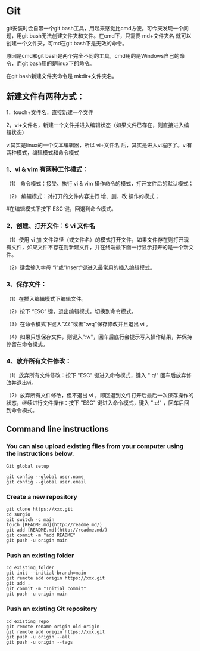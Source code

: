 # Git

git安装时会自带一个git bash工具，用起来感觉比cmd方便。可今天发现一个问题，用git bash无法创建文件夹和文件。在cmd下，只需要 md+文件夹名 就可以创建一个文件夹，可md在git bash下是无效的命令。

原因是cmd和git bash是两个完全不同的工具，cmd用的是Windows自己的命令，而git bash用的是linux下的命令。

在git bash新建文件夹命令是 mkdir+文件夹名。

## 新建文件有两种方式：

1，touch+文件名，直接新建一个文件

2，vi+文件名，新建一个文件并进入编辑状态（如果文件已存在，则直接进入编辑状态）

vi其实是linux的一个文本编辑器，所以 vi+文件名 后，其实是进入vi程序了。vi有两种模式，编辑模式和命令模式

### 1、vi & vim 有两种工作模式：

（1） 命令模式：接受、执行 vi & vim 操作命令的模式，打开文件后的默认模式；

（2） 编辑模式：对打开的文件内容进行 增、删、改 操作的模式；

#在编辑模式下按下 ESC 键，回退到命令模式。

### 2、创建、打开文件：$ vi 文件名

（1）使用 vi 加 文件路径（或文件名）的模式打开文件，如果文件存在则打开现有文件，如果文件不存在则新建文件，并在终端最下面一行显示打开的是一个新文件。

（2）键盘输入字母 “i”或“Insert”键进入最常用的插入编辑模式。

### 3、保存文件：

（1）在插入编辑模式下编辑文件。

（2）按下 “ESC” 键，退出编辑模式，切换到命令模式。

（3）在命令模式下键入"ZZ"或者":wq"保存修改并且退出 vi 。

（4）如果只想保存文件，则键入":w"，回车后底行会提示写入操作结果，并保持停留在命令模式。

### 4、放弃所有文件修改：

（1）放弃所有文件修改：按下 "ESC" 键进入命令模式，键入 ":q!" 回车后放弃修改并退出vi。

（2）放弃所有文件修改，但不退出 vi ，即回退到文件打开后最后一次保存操作的状态，继续进行文件操作：按下 "ESC" 键进入命令模式，键入 ":e!" ，回车后回到命令模式。

## Command line instructions

### You can also upload existing files from your computer using the instructions below.

`Git global setup`
```
git config --global user.name
git config --global user.email 
```

### Create a new repository

```
git clone https://xxx.git
cd surgio
git switch -c main
touch [README.md](http://readme.md/)
git add [README.md](http://readme.md/)
git commit -m "add README"
git push -u origin main
```

### Push an existing folder

```
cd existing_folder
git init --initial-branch=main
git remote add origin https://xxx.git
git add .
git commit -m "Initial commit"
git push -u origin main
```

### Push an existing Git repository
```
cd existing_repo
git remote rename origin old-origin
git remote add origin https://xxx.git
git push -u origin --all
git push -u origin --tags
```
